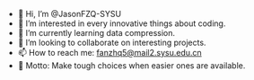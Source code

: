 - 👋 Hi, I’m @JasonFZQ-SYSU
- 👀 I’m interested in every innovative things about coding.
- 🌱 I’m currently learning data compression.
- 💞️ I’m looking to collaborate on interesting projects.
- 📫 How to reach me: fanzhq5@mail2.sysu.edu.cn
- 📕 Motto: Make tough choices when easier ones are available.


